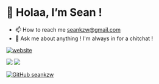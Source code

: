 # 👋 Holaa, I’m Sean !
- 📫 How to reach me seankzw@gmail.com
- 💬 Ask me about anything ! I'm always in for a chitchat !
<!-- - 👉🏼 [seankzw.me](https://seankzw.me) -->
[![website](https://img.shields.io/badge/Portfolio-seankzw.me-2648ff?style=for-the-badge&logo=appveyor&color=E3405B&labelColor=1c1c30&logoColor=white)](https://seankzw.me/)

<img src="https://github-readme-stats.vercel.app/api/top-langs/?username=seankzw&layout=compact&theme=dracula"/>
<img src="https://github-readme-stats.vercel.app/api?username=seankzw&show_icons=true&theme=radical"/>

 [![GitHub seankzw](https://img.shields.io/github/followers/seankzw?label=follow&style=social)](https://github.com/seankzw)

<!---
seankzw/seankzw is a ✨ special ✨ repository because its `README.md` (this file) appears on your GitHub profile.
You can click the Preview link to take a look at your changes.
--->

